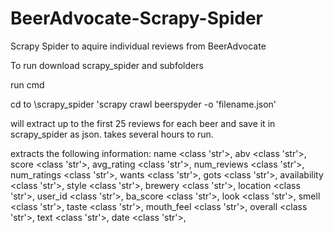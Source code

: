 # BeerAdvocate-Scrapy-Spider
Scrapy Spider to aquire individual reviews from BeerAdvocate

To run download scrapy_spider and subfolders

run cmd

cd to  \scrapy_spider
'scrapy crawl beerspyder -o 'filename.json'

will extract up to the first 25 reviews for each beer and save it in scrapy_spider as json.
takes several hours to run.

extracts the following information:
  name <class 'str'>,
  abv <class 'str'>,
  score <class 'str'>,
  avg_rating <class 'str'>,
  num_reviews <class 'str'>,
  num_ratings <class 'str'>,
  wants <class 'str'>,
  gots <class 'str'>,
  availability <class 'str'>,
  style <class 'str'>,
  brewery <class 'str'>,
  location <class 'str'>,
  user_id <class 'str'>,
  ba_score <class 'str'>,
  look <class 'str'>,
  smell <class 'str'>,
  taste <class 'str'>,
  mouth_feel <class 'str'>,
  overall <class 'str'>,
  text <class 'str'>,
  date <class 'str'>,

